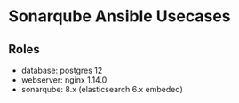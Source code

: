 # Sonarqube Ansible Usecases

## Roles

- database: postgres 12
- webserver: nginx 1.14.0
- sonarqube: 8.x (elasticsearch 6.x embeded)
